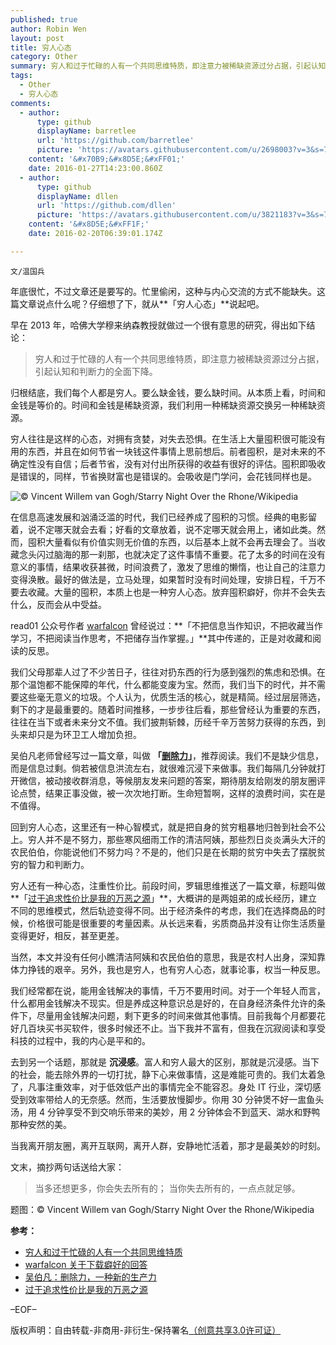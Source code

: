 ```yaml
---
published: true
author: Robin Wen
layout: post
title: 穷人心态
category: Other
summary: 穷人和过于忙碌的人有一个共同思维特质，即注意力被稀缺资源过分占据，引起认知和判断力的全面下降。去到另一个话题，那就是沉浸感。富人和穷人最大的区别，那就是沉浸感。当下的社会，能去除外界的一切打扰，静下心来做事情，这是难能可贵的。我们太着急了，凡事注重效率，对于低效低产出的事情完全不能容忍。身处 IT 行业，深切感受到效率带给人的无奈感。然而，生活要放慢脚步。你用 30 分钟煲不好一盅鱼头汤，用 4 分钟享受不到交响乐带来的美妙，用 2 分钟体会不到蓝天、湖水和野鸭那种安然的美。当我离开朋友圈，离开互联网，离开人群，安静地忙活着，那才是最美妙的时刻。文末，摘抄两句话送给大家：当多还想更多，你会失去所有的；当你失去所有的，一点点就足够。
tags:
  - Other
  - 穷人心态
comments:
  - author:
      type: github
      displayName: barretlee
      url: 'https://github.com/barretlee'
      picture: 'https://avatars.githubusercontent.com/u/2698003?v=3&s=73'
    content: '&#x70B9;&#x8D5E;&#xFF01;'
    date: 2016-01-27T14:23:00.860Z
  - author:
      type: github
      displayName: dllen
      url: 'https://github.com/dllen'
      picture: 'https://avatars.githubusercontent.com/u/3821183?v=3&s=73'
    content: '&#x8D5E;&#xFF1F;'
    date: 2016-02-20T06:39:01.174Z

---
```


`文/温国兵`

年底很忙，不过文章还是要写的。忙里偷闲，这种与内心交流的方式不能缺失。这篇文章说点什么呢？仔细想了下，就从**「穷人心态」**说起吧。

早在 2013 年，哈佛大学穆来纳森教授就做过一个很有意思的研究，得出如下结论：

> 穷人和过于忙碌的人有一个共同思维特质，即注意力被稀缺资源过分占据，引起认知和判断力的全面下降。

归根结底，我们每个人都是穷人。要么缺金钱，要么缺时间。从本质上看，时间和金钱是等价的。时间和金钱是稀缺资源，我们利用一种稀缺资源交换另一种稀缺资源。

穷人往往是这样的心态，对拥有贪婪，对失去恐惧。在生活上大量囤积很可能没有用的东西，并且在如何节省一块钱这件事情上思前想后。前者囤积，是对未来的不确定性没有自信；后者节省，没有对付出所获得的收益有很好的评估。囤积即吸收是错误的，同样，节省换财富也是错误的。会吸收是门学问，会花钱同样也是。

![© Vincent Willem van Gogh/Starry Night Over the Rhone/Wikipedia](http://i.imgur.com/VZMQt6s.jpg)

在信息高速发展和汹涌泛滥的时代，我们已经养成了囤积的习惯。经典的电影留着，说不定哪天就会去看；好看的文章放着，说不定哪天就会用上，诸如此类。然而，囤积大量看似有价值实则无价值的东西，以后基本上就不会再去理会了。当收藏念头闪过脑海的那一刹那，也就决定了这件事情不重要。花了太多的时间在没有意义的事情，结果收获甚微，时间浪费了，激发了思维的懒惰，也让自己的注意力变得涣散。最好的做法是，立马处理，如果暂时没有时间处理，安排日程，千万不要去收藏。大量的囤积，本质上也是一种穷人心态。放弃囤积癖好，你并不会失去什么，反而会从中受益。

read01 公众号作者 [warfalcon](https://www.zhihu.com/people/warfalcon) 曾经说过：**「不把信息当作知识，不把收藏当作学习，不把阅读当作思考，不把储存当作掌握。」**其中传递的，正是对收藏和阅读的反思。

我们父母那辈人过了不少苦日子，往往对扔东西的行为感到强烈的焦虑和恐惧。在那个温饱都不能保障的年代，什么都能变废为宝。然而，我们当下的时代，并不需要这些毫无意义的垃圾。个人认为，优质生活的核心，就是精简。经过层层筛选，剩下的才是最重要的。随着时间推移，一步步往后看，那些曾经认为重要的东西，往往在当下或者未来分文不值。我们披荆斩棘，历经千辛万苦努力获得的东西，到头来却只是为环卫工人增加负担。

吴伯凡老师曾经写过一篇文章，叫做 **「[删除力](http://finance.sina.com.cn/roll/20131219/105017685929.shtml)」**，推荐阅读。我们不是缺少信息，而是信息过剩。倘若被信息洪流左右，就很难沉浸下来做事。我们每隔几分钟就打开微信，被动接收群消息，等候朋友发来问题的答案，期待朋友给刚发的朋友圈评论点赞，结果正事没做，被一次次地打断。生命短暂啊，这样的浪费时间，实在是不值得。

回到穷人心态，这里还有一种心智模式，就是把自身的贫穷粗暴地归咎到社会不公上。穷人并不是不努力，那些寒风细雨工作的清洁阿姨，那些烈日炎炎满头大汗的农民伯伯，你能说他们不努力吗？不是的，他们只是在长期的贫穷中失去了摆脱贫穷的智力和判断力。

穷人还有一种心态，注重性价比。前段时间，罗辑思维推送了一篇文章，标题叫做**「[过于追求性价比是我的万恶之源](https://shop246191.koudaitong.com/v2/showcase/feature?alias=ale7ejx1&spm=m1452729062387996395667246.autoreply)」**，大概讲的是两姐弟的成长经历，建立不同的思维模式，然后轨迹变得不同。出于经济条件的考虑，我们在选择商品的时候，价格很可能是很重要的考量因素。从长远来看，劣质商品并没有让你生活质量变得更好，相反，甚至更差。

当然，本文并没有任何小瞧清洁阿姨和农民伯伯的意思，我是农村人出身，深知靠体力挣钱的艰辛。另外，我也是穷人，也有穷人心态，就事论事，权当一种反思。

我们经常都在说，能用金钱解决的事情，千万不要用时间。对于一个年轻人而言，什么都用金钱解决不现实。但是养成这种意识总是好的，在自身经济条件允许的条件下，尽量用金钱解决问题，剩下更多的时间来做其他事情。目前我每个月都要花好几百块买书买软件，很多时候还不止。当下我并不富有，但我在沉寂阅读和享受科技的过程中，我的内心是平和的。

去到另一个话题，那就是 **沉浸感**。富人和穷人最大的区别，那就是沉浸感。当下的社会，能去除外界的一切打扰，静下心来做事情，这是难能可贵的。我们太着急了，凡事注重效率，对于低效低产出的事情完全不能容忍。身处 IT 行业，深切感受到效率带给人的无奈感。然而，生活要放慢脚步。你用 30 分钟煲不好一盅鱼头汤，用 4 分钟享受不到交响乐带来的美妙，用 2 分钟体会不到蓝天、湖水和野鸭那种安然的美。

当我离开朋友圈，离开互联网，离开人群，安静地忙活着，那才是最美妙的时刻。

文末，摘抄两句话送给大家：

> 当多还想更多，你会失去所有的；
> 当你失去所有的，一点点就足够。

题图：© Vincent Willem van Gogh/Starry Night Over the Rhone/Wikipedia

**参考：**

* [穷人和过于忙碌的人有一个共同思维特质](https://www.linkedin.com/pulse/%E7%A9%B7%E4%BA%BA%E5%92%8C%E8%BF%87%E4%BA%8E%E5%BF%99%E7%A2%8C%E7%9A%84%E4%BA%BA%E6%9C%89%E4%B8%80%E4%B8%AA%E5%85%B1%E5%90%8C%E6%80%9D%E7%BB%B4%E7%89%B9%E8%B4%A8-weizhen-tang-%E5%94%90%E7%82%9C%E8%87%BB)
* [warfalcon 关于下载癖好的回答](https://www.zhihu.com/question/20106769)
* [吴伯凡：删除力，一种新的生产力](http://finance.sina.com.cn/roll/20131219/105017685929.shtml)
* [过于追求性价比是我的万恶之源](https://shop246191.koudaitong.com/v2/showcase/feature?alias=ale7ejx1&spm=m1452729062387996395667246.autoreply)

–EOF–

版权声明：自由转载-非商用-非衍生-保持署名<a href="http://creativecommons.org/licenses/by-nc-nd/3.0/deed.zh" target="_blank">（创意共享3.0许可证）</a>
